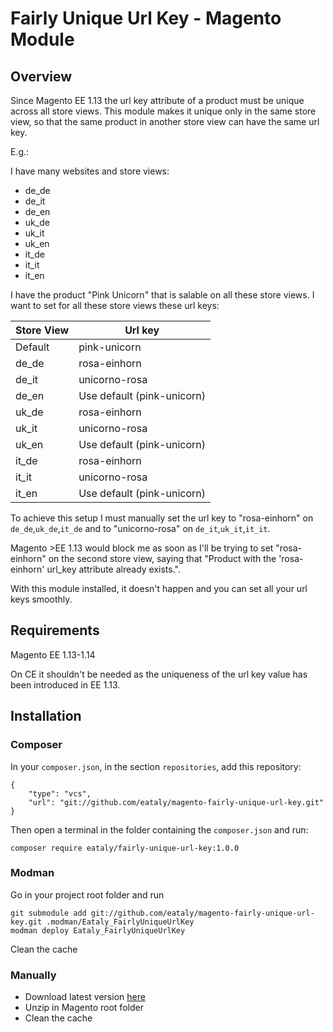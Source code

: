 # Fairly Unique Url Key - Magento Module

## Overview

Since Magento EE 1.13 the url key attribute of a product must be unique across all store views. This module makes it unique only in the same store view, so that the same product in another store view can have the same url key.

E.g.:

I have many websites and store views:
- de_de
- de_it
- de_en
- uk_de
- uk_it
- uk_en
- it_de
- it_it
- it_en

I have the product "Pink Unicorn" that is salable on all these store views. I want to set for all these store views these url keys:

| Store View | Url key       |
| ---------- | ------------- |
| Default     | pink-unicorn |
| de_de       | rosa-einhorn |
| de_it       | unicorno-rosa |
| de_en       | Use default (pink-unicorn) |
| uk_de       | rosa-einhorn |
| uk_it       | unicorno-rosa |
| uk_en       | Use default (pink-unicorn) |
| it_de       | rosa-einhorn |
| it_it       | unicorno-rosa |
| it_en       | Use default (pink-unicorn) |

To achieve this setup I must manually set the url key to "rosa-einhorn" on `de_de`,`uk_de`,`it_de` and to "unicorno-rosa" on `de_it`,`uk_it`,`it_it`.

Magento >EE 1.13 would block me as soon as I'll be trying to set "rosa-einhorn" on the second store view, saying that "Product with the 'rosa-einhorn' url_key attribute already exists.".

With this module installed, it doesn't happen and you can set all your url keys smoothly.

## Requirements

Magento EE 1.13-1.14

On CE it shouldn't be needed as the uniqueness of the url key value has been introduced in EE 1.13.

## Installation

### Composer

In your `composer.json`, in the section `repositories`, add this repository:

    {
        "type": "vcs",
        "url": "git://github.com/eataly/magento-fairly-unique-url-key.git"
    }

Then open a terminal in the folder containing the `composer.json` and run:

    composer require eataly/fairly-unique-url-key:1.0.0

### Modman

Go in your project root folder and run

    git submodule add git://github.com/eataly/magento-fairly-unique-url-key.git .modman/Eataly_FairlyUniqueUrlKey
    modman deploy Eataly_FairlyUniqueUrlKey

Clean the cache

### Manually

* Download latest version [here](https://github.com/eataly/magento-fairly-unique-url-key/archive/master.zip)
* Unzip in Magento root folder
* Clean the cache
